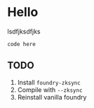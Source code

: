 # Hello

lsdfjksdfjks

```
code here
```

## TODO

1. Install `foundry-zksync`
2. Compile with `--zksync`
3. Reinstall vanilla foundry
